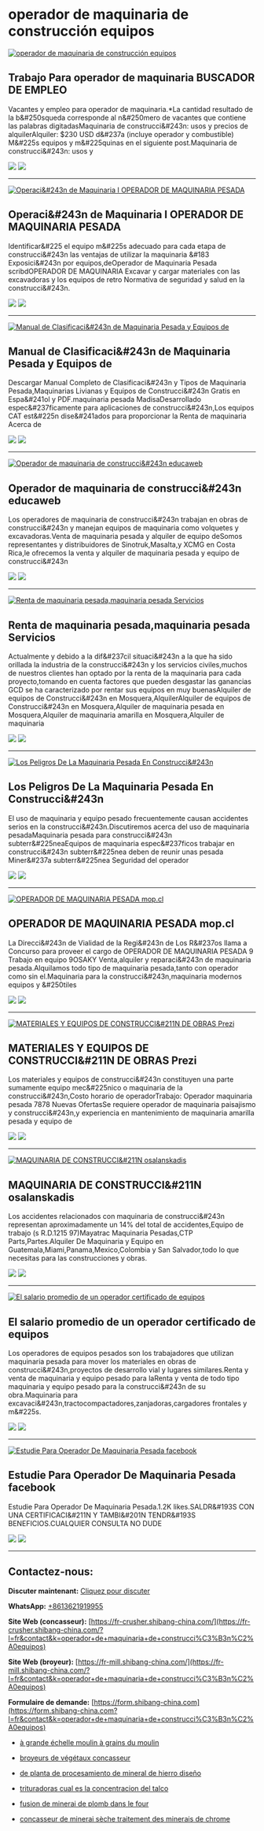 # operador de maquinaria de construcción equipos

<a href="https://swt.shibang-china.com/?l=fr&img&k=operador+de+maquinaria+de+construcci%C3%B3n%C2%A0equipos" target="_blank">![operador de maquinaria de construcción equipos](http://static.shibang-china.com/all-800x300/867.jpg)</a>

## Trabajo Para operador de maquinaria BUSCADOR DE EMPLEO
Vacantes y empleo para operador de maquinaria.*La cantidad resultado de la b&#250squeda corresponde al n&#250mero de vacantes que contiene las palabras digitadasMaquinaria de construcci&#243n: usos y precios de alquilerAlquiler: $230 USD d&#237a (incluye operador y combustible) M&#225s equipos y m&#225quinas en el siguiente post.Maquinaria de construcci&#243n: usos y


<a href="https://whatsapp.shibangsoft.com/WhatsApp.php" target="_blank" title="WhatsApp">![](http://static.shibang-china.com/icon/whatsapp.png)</a> <a href="https://swt.shibang-china.com/?l=fr&icon&k=operador+de+maquinaria+de+construcci%C3%B3n%C2%A0equipos" target="_blank">![](http://static.shibang-china.com/icon/chat-fr.png)</a>

---

<a href="https://swt.shibang-china.com/?l=fr&img&k=operador+de+maquinaria+de+construcci%C3%B3n%C2%A0equipos" target="_blank">![Operaci&#243n de Maquinaria I OPERADOR DE MAQUINARIA PESADA](http://static.shibang-china.com/all-800x300/1333.jpg)</a>

## Operaci&#243n de Maquinaria I OPERADOR DE MAQUINARIA PESADA
Identificar&#225 el equipo m&#225s adecuado para cada etapa de construcci&#243n las ventajas de utilizar la maquinaria &#183 Exposici&#243n por equipos,deOperador de Maquinaria Pesada scribdOPERADOR DE MAQUINARIA Excavar y cargar materiales con las excavadoras y los equipos de retro Normativa de seguridad y salud en la construcci&#243n.


<a href="https://whatsapp.shibangsoft.com/WhatsApp.php" target="_blank" title="WhatsApp">![](http://static.shibang-china.com/icon/whatsapp.png)</a> <a href="https://swt.shibang-china.com/?l=fr&icon&k=operador+de+maquinaria+de+construcci%C3%B3n%C2%A0equipos" target="_blank">![](http://static.shibang-china.com/icon/chat-fr.png)</a>

---

<a href="https://swt.shibang-china.com/?l=fr&img&k=operador+de+maquinaria+de+construcci%C3%B3n%C2%A0equipos" target="_blank">![Manual de Clasificaci&#243n de Maquinaria Pesada y Equipos de](http://static.shibang-china.com/all-800x300/522.jpg)</a>

## Manual de Clasificaci&#243n de Maquinaria Pesada y Equipos de
Descargar Manual Completo de Clasificaci&#243n y Tipos de Maquinaria Pesada,Maquinarias Livianas y Equipos de Construcci&#243n Gratis en Espa&#241ol y PDF.maquinaria pesada MadisaDesarrollado espec&#237ficamente para aplicaciones de construcci&#243n,Los equipos CAT est&#225n dise&#241ados para proporcionar la Renta de maquinaria Acerca de


<a href="https://whatsapp.shibangsoft.com/WhatsApp.php" target="_blank" title="WhatsApp">![](http://static.shibang-china.com/icon/whatsapp.png)</a> <a href="https://swt.shibang-china.com/?l=fr&icon&k=operador+de+maquinaria+de+construcci%C3%B3n%C2%A0equipos" target="_blank">![](http://static.shibang-china.com/icon/chat-fr.png)</a>

---

<a href="https://swt.shibang-china.com/?l=fr&img&k=operador+de+maquinaria+de+construcci%C3%B3n%C2%A0equipos" target="_blank">![Operador de maquinaria de construcci&#243n educaweb](http://static.shibang-china.com/all-800x300/1117.jpg)</a>

## Operador de maquinaria de construcci&#243n educaweb
Los operadores de maquinaria de construcci&#243n trabajan en obras de construcci&#243n y manejan equipos de maquinaria como volquetes y excavadoras.Venta de maquinaria pesada y alquiler de equipo deSomos representantes y distribuidores de Sinotruk,Masalta,y XCMG en Costa Rica,le ofrecemos la venta y alquiler de maquinaria pesada y equipo de construcci&#243n


<a href="https://whatsapp.shibangsoft.com/WhatsApp.php" target="_blank" title="WhatsApp">![](http://static.shibang-china.com/icon/whatsapp.png)</a> <a href="https://swt.shibang-china.com/?l=fr&icon&k=operador+de+maquinaria+de+construcci%C3%B3n%C2%A0equipos" target="_blank">![](http://static.shibang-china.com/icon/chat-fr.png)</a>

---

<a href="https://swt.shibang-china.com/?l=fr&img&k=operador+de+maquinaria+de+construcci%C3%B3n%C2%A0equipos" target="_blank">![Renta de maquinaria pesada,maquinaria pesada Servicios](http://static.shibang-china.com/all-800x300/346.jpg)</a>

## Renta de maquinaria pesada,maquinaria pesada Servicios
Actualmente y debido a la dif&#237cil situaci&#243n a la que ha sido orillada la industria de la construcci&#243n y los servicios civiles,muchos de nuestros clientes han optado por la renta de la maquinaria para cada proyecto,tomando en cuenta factores que pueden desgastar las ganancias GCD se ha caracterizado por rentar sus equipos en muy buenasAlquiler de equipos de Construcci&#243n en Mosquera,AlquilerAlquiler de equipos de Construcci&#243n en Mosquera,Alquiler de maquinaria pesada en Mosquera,Alquiler de maquinaria amarilla en Mosquera,Alquiler de maquinaria


<a href="https://whatsapp.shibangsoft.com/WhatsApp.php" target="_blank" title="WhatsApp">![](http://static.shibang-china.com/icon/whatsapp.png)</a> <a href="https://swt.shibang-china.com/?l=fr&icon&k=operador+de+maquinaria+de+construcci%C3%B3n%C2%A0equipos" target="_blank">![](http://static.shibang-china.com/icon/chat-fr.png)</a>

---

<a href="https://swt.shibang-china.com/?l=fr&img&k=operador+de+maquinaria+de+construcci%C3%B3n%C2%A0equipos" target="_blank">![Los Peligros De La Maquinaria Pesada En Construcci&#243n](http://static.shibang-china.com/all-800x300/1298.jpg)</a>

## Los Peligros De La Maquinaria Pesada En Construcci&#243n
El uso de maquinaria y equipo pesado frecuentemente causan accidentes serios en la construcci&#243n.Discutiremos acerca del uso de maquinaria pesadaMaquinaria pesada para construcci&#243n subterr&#225neaEquipos de maquinaria espec&#237ficos trabajar en construcci&#243n subterr&#225nea deben de reunir unas pesada Miner&#237a subterr&#225nea Seguridad del operador


<a href="https://whatsapp.shibangsoft.com/WhatsApp.php" target="_blank" title="WhatsApp">![](http://static.shibang-china.com/icon/whatsapp.png)</a> <a href="https://swt.shibang-china.com/?l=fr&icon&k=operador+de+maquinaria+de+construcci%C3%B3n%C2%A0equipos" target="_blank">![](http://static.shibang-china.com/icon/chat-fr.png)</a>

---

<a href="https://swt.shibang-china.com/?l=fr&img&k=operador+de+maquinaria+de+construcci%C3%B3n%C2%A0equipos" target="_blank">![OPERADOR DE MAQUINARIA PESADA mop.cl](http://static.shibang-china.com/all-800x300/756.jpg)</a>

## OPERADOR DE MAQUINARIA PESADA mop.cl
La Direcci&#243n de Vialidad de la Regi&#243n de Los R&#237os llama a Concurso para proveer el cargo de OPERADOR DE MAQUINARIA PESADA 9 Trabajo en equipo 9OSAKY Venta,alquiler y reparaci&#243n de maquinaria pesada.Alquilamos todo tipo de maquinaria pesada,tanto con operador como sin el.Maquinaria para la construcci&#243n,maquinaria modernos equipos y &#250tiles


<a href="https://whatsapp.shibangsoft.com/WhatsApp.php" target="_blank" title="WhatsApp">![](http://static.shibang-china.com/icon/whatsapp.png)</a> <a href="https://swt.shibang-china.com/?l=fr&icon&k=operador+de+maquinaria+de+construcci%C3%B3n%C2%A0equipos" target="_blank">![](http://static.shibang-china.com/icon/chat-fr.png)</a>

---

<a href="https://swt.shibang-china.com/?l=fr&img&k=operador+de+maquinaria+de+construcci%C3%B3n%C2%A0equipos" target="_blank">![MATERIALES Y EQUIPOS DE CONSTRUCCI&#211N DE OBRAS Prezi](http://static.shibang-china.com/all-800x300/647.jpg)</a>

## MATERIALES Y EQUIPOS DE CONSTRUCCI&#211N DE OBRAS Prezi
Los materiales y equipos de construcci&#243n constituyen una parte sumamente equipo mec&#225nico o maquinaria de la construcci&#243n,Costo horario de operadorTrabajo: Operador maquinaria pesada 7878 Nuevas OfertasSe requiere operador de maquinaria paisajismo y construcci&#243n,y experiencia en mantenimiento de maquinaria amarilla pesada y equipo de


<a href="https://whatsapp.shibangsoft.com/WhatsApp.php" target="_blank" title="WhatsApp">![](http://static.shibang-china.com/icon/whatsapp.png)</a> <a href="https://swt.shibang-china.com/?l=fr&icon&k=operador+de+maquinaria+de+construcci%C3%B3n%C2%A0equipos" target="_blank">![](http://static.shibang-china.com/icon/chat-fr.png)</a>

---

<a href="https://swt.shibang-china.com/?l=fr&img&k=operador+de+maquinaria+de+construcci%C3%B3n%C2%A0equipos" target="_blank">![MAQUINARIA DE CONSTRUCCI&#211N osalanskadis](http://static.shibang-china.com/all-800x300/1442.jpg)</a>

## MAQUINARIA DE CONSTRUCCI&#211N osalanskadis
Los accidentes relacionados con maquinaria de construcci&#243n representan aproximadamente un 14% del total de accidentes,Equipo de trabajo (s R.D.1215 97)Mayatrac Maquinaria Pesadas,CTP Parts,Partes.Alquiler De Maquinaria y Equipo en Guatemala,Miami,Panama,Mexico,Colombia y San Salvador,todo lo que necesitas para las construcciones y obras.


<a href="https://whatsapp.shibangsoft.com/WhatsApp.php" target="_blank" title="WhatsApp">![](http://static.shibang-china.com/icon/whatsapp.png)</a> <a href="https://swt.shibang-china.com/?l=fr&icon&k=operador+de+maquinaria+de+construcci%C3%B3n%C2%A0equipos" target="_blank">![](http://static.shibang-china.com/icon/chat-fr.png)</a>

---

<a href="https://swt.shibang-china.com/?l=fr&img&k=operador+de+maquinaria+de+construcci%C3%B3n%C2%A0equipos" target="_blank">![El salario promedio de un operador certificado de equipos](http://static.shibang-china.com/all-800x300/319.jpg)</a>

## El salario promedio de un operador certificado de equipos
Los operadores de equipos pesados son los trabajadores que utilizan maquinaria pesada para mover los materiales en obras de construcci&#243n,proyectos de desarrollo vial y lugares similares.Renta y venta de maquinaria y equipo pesado para laRenta y venta de todo tipo maquinaria y equipo pesado para la construcci&#243n de su obra.Maquinaria para excavaci&#243n,tractocompactadores,zanjadoras,cargadores frontales y m&#225s.


<a href="https://whatsapp.shibangsoft.com/WhatsApp.php" target="_blank" title="WhatsApp">![](http://static.shibang-china.com/icon/whatsapp.png)</a> <a href="https://swt.shibang-china.com/?l=fr&icon&k=operador+de+maquinaria+de+construcci%C3%B3n%C2%A0equipos" target="_blank">![](http://static.shibang-china.com/icon/chat-fr.png)</a>

---

<a href="https://swt.shibang-china.com/?l=fr&img&k=operador+de+maquinaria+de+construcci%C3%B3n%C2%A0equipos" target="_blank">![Estudie Para Operador De Maquinaria Pesada facebook](http://static.shibang-china.com/all-800x300/889.jpg)</a>

## Estudie Para Operador De Maquinaria Pesada facebook
Estudie Para Operador De Maquinaria Pesada.1.2K likes.SALDR&#193S CON UNA CERTIFICACI&#211N Y TAMBI&#201N TENDR&#193S BENEFICIOS.CUALQUIER CONSULTA NO DUDE

<a href="https://whatsapp.shibangsoft.com/WhatsApp.php" target="_blank" title="WhatsApp">![](http://static.shibang-china.com/icon/whatsapp.png)</a> <a href="https://swt.shibang-china.com/?l=fr&icon&k=operador+de+maquinaria+de+construcci%C3%B3n%C2%A0equipos" target="_blank">![](http://static.shibang-china.com/icon/chat-fr.png)</a>

---
## Contactez-nous:

**Discuter maintenant:** [Cliquez pour discuter](https://swt.shibang-china.com?l=fr&contact&k=operador+de+maquinaria+de+construcci%C3%B3n%C2%A0equipos)

**WhatsApp:**  [+8613621919955](https://whatsapp.shibangsoft.com/WhatsApp.php)

**Site Web (concasseur):** [https://fr-crusher.shibang-china.com/](https://fr-crusher.shibang-china.com/?l=fr&contact&k=operador+de+maquinaria+de+construcci%C3%B3n%C2%A0equipos)

**Site Web (broyeur):** [https://fr-mill.shibang-china.com/](https://fr-mill.shibang-china.com/?l=fr&contact&k=operador+de+maquinaria+de+construcci%C3%B3n%C2%A0equipos)

**Formulaire de demande:** [https://form.shibang-china.com](https://form.shibang-china.com?l=fr&contact&k=operador+de+maquinaria+de+construcci%C3%B3n%C2%A0equipos)

* [à grande échelle moulin à grains du moulin](../65/%C3%A0%20grande%20%C3%A9chelle%20moulin%20%C3%A0%20grains%20du%20moulin.md)

* [broyeurs de végétaux concasseur](../61/broyeurs%20de%20v%C3%A9g%C3%A9taux%20concasseur.md)

* [de planta de procesamiento de mineral de hierro diseño](../63/de%20planta%20de%20procesamiento%20de%20mineral%20de%20hierro%20dise%C3%B1o.md)

* [trituradoras cual es la concentracion del talco](../64/trituradoras%20cual%20es%20la%20concentracion%20del%20talco.md)

* [fusion de minerai de plomb dans le four](../61/fusion%20de%20minerai%20de%20plomb%20dans%20le%20four.md)

* [concasseur de minerai sèche traitement des minerais de chrome](../61/concasseur%20de%20minerai%20s%C3%A8che%20traitement%20des%20minerais%20de%20chrome.md)